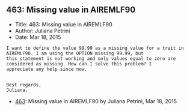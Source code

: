 ## 463: Missing value in AIREMLF90

- Title: 463: Missing value in AIREMLF90
- Author: Juliana Petrini
- Date: Mar 18, 2015

```
I want to define the value 99.99 as a missing value for a trait in AIREMLF90. I am using the OPTION missing 99.99, but
this statement is not working and only values equal to zero are considered as missing. How can I solve this problem? I
appreciate any help since now.


Best regards, 
Juliana. 
```

- [463](0463.md): Missing value in AIREMLF90 by Juliana Petrini, Mar 18, 2015
